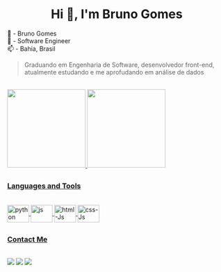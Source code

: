 <h1 align="center"> Hi 👋, I'm Bruno Gomes </h1>

<p>💬 - Bruno Gomes<br>
   🔭 - Software Engineer<br>
   📫 - Bahia, Brasil
</p>

> Graduando em Engenharia de Software, desenvolvedor front-end, atualmente estudando e me aprofudando em análise de dados

<br>

<div>
  <a href="https://github.com/brunocmg">
  <img height="180em" src="https://github-readme-stats.vercel.app/api?username=brunocmg&show_icons=true&theme=dracula&include_all_commits=true&count_private=true"/>
  <img height="180em" src="https://github-readme-stats.vercel.app/api/top-langs/?username=brunocmg&layout=compact&langs_count=16&theme=dracula"/>
</div>

##

<h3>Languages ​​and Tools</h3>

<div style="display: inline_block"><br>
  <img align="center" alt="python" height="40" width="50" src="https://cdn.jsdelivr.net/gh/devicons/devicon@latest/icons/python/python-original.svg">
  <! -- <img align="center" alt="django" height="40" width="50" src="https://cdn.jsdelivr.net/gh/devicons/devicon@latest/icons/django/django-plain.svg" /> 
  <! -- <img align="center" alt="mysql" height="40" width="50" src="https://cdn.jsdelivr.net/gh/devicons/devicon@latest/icons/mysql/mysql-original.svg">
  <img align="center" alt="js" height="40" width="50" src="https://cdn.jsdelivr.net/gh/devicons/devicon@latest/icons/javascript/javascript-original.svg" />
  <img align="center" alt="html-Js" height="40" width="50" src="https://cdn.jsdelivr.net/gh/devicons/devicon@latest/icons/html5/html5-original.svg">
  <img align="center" alt="css-Js" height="40" width="50" src="https://cdn.jsdelivr.net/gh/devicons/devicon@latest/icons/css3/css3-original.svg">
  <! -- <img align="center" alt="bootstrap" height="40" width="50" src="https://cdn.jsdelivr.net/gh/devicons/devicon@latest/icons/bootstrap/bootstrap-original.svg">
</div>

##

<h3>Contact Me</h3>

<div >
  <br>
  <a href="mailto:brunocmg2006@gmail.com" target="_blank"><img src="https://img.shields.io/badge/Gmail-D14836?style=for-the-badge&logo=gmail&logoColor=white"></a>
  <a href="https://www.linkedin.com/in/brunocmgomes/" target="_blank"><img src="https://img.shields.io/badge/-LinkedIn-%230077B5?style=for-the-badge&logo=linkedin&logoColor=white" target="_blank"></a>
  <a href="" target="_blank"><img src="https://img.shields.io/badge/website-000000?style=for-the-badge&logo=About.me&logoColor=white"></a>
</div>

##
